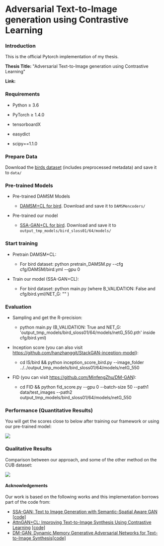 # Adversarial Text-to-Image generation using Contrastive Learning

### Introduction
This is the official Pytorch implementation of my thesis.

**Thesis Title:** "Adversarial Text-to-Image generation using Contrastive Learning"

**Link:** 


### Requirements
* Python ≥ 3.6

* PyTorch ≥ 1.4.0

* tensorboardX

* easydict

* scipy==1.1.0


### Prepare Data


Download the [birds dataset](https://drive.google.com/file/d/1NN1ouwAUbvtkaNNAXmRWA7AMJVBMkp9r/view?usp=sharing) (includes preprocessed metadata) and save it to `data/`


### Pre-trained Models

- Pre-trained DAMSM Models
  - [DAMSM+CL for bird](https://drive.google.com/drive/folders/1mic3yRak8oTXE2f6H8gTG5e4Os8qAETM?usp=sharing). Download and save it to `DAMSMencoders/`

- Pre-trained our model 
  - [SSA-GAN+CL for bird](https://drive.google.com/file/d/14pSKzoUj8EDfaoNLdQyx6qmv8lzKXOfV/view?usp=sharing). Download and save it to `output_tmp_models/bird_sloss01/64/models/`



### Start training

- Pretrain DAMSM+CL:
  - For bird dataset: python pretrain_DAMSM.py --cfg cfg/DAMSM/bird.yml --gpu 0
 

- Train our model (SSA-GAN+CL):
  - For bird dataset: python main.py (where B_VALIDATION: False and cfg/bird.yml/NET_G: "" )
  



### Evaluation
- Sampling and get the R-precision:
  - python main.py (B_VALIDATION: True and NET_G: 'output_tmp_models/bird_sloss01/64/models/netG_550.pth' inside cfg/bird.yml)
  
- Inception score (you can also visit https://github.com/hanzhanggit/StackGAN-inception-model):
  - cd IS/bird && python inception_score_bird.py --image_folder ../../output_tmp_models/bird_sloss01/64/models/netG_550

  
- FID (you can visit https://github.com/MinfengZhu/DM-GAN): 
  - cd FID && python fid_score.py --gpu 0 --batch-size 50 --path1 data/test_images --path2 output_tmp_models/bird_sloss01/64/models/netG_550

  

### Performance (Quantitative Results)
You will get the scores close to below after training our framework or using our pre-trained model:

![](https://github.com/priyankaupadhyay090/Master_thesis_CL_GANs/blob/main/results.PNG)


### Qualitative Results
Comparison between our approach, and some of the other method on the CUB dataset:

![](https://github.com/priyankaupadhyay090/Master_thesis_CL_GANs/blob/main/qualitative.PNG)



#### Acknowledgements

Our work is based on the following works and this implementation borrows part of the code from:
- [SSA-GAN: Text to Image Generation with Semantic-Spatial Aware GAN](https://arxiv.org/abs/2104.00567) [[code]](https://github.com/wtliao/text2image)
- [AttnGAN+CL: Improving Text-to-Image Synthesis Using Contrastive Learning](https://arxiv.org/abs/2107.02423?context=cs) [[code]](https://github.com/huiyegit/T2I_CL)
- [DM-GAN: Dynamic Memory Generative Adversarial Networks for Text-to-Image Synthesis](https://arxiv.org/abs/1904.01310)[[code]](https://github.com/MinfengZhu/DM-GAN)
